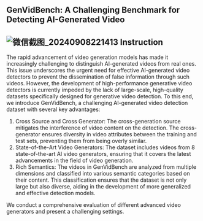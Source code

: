 GenVidBench: A Challenging Benchmark for Detecting AI-Generated Video
---

![微信截图_20240908221413](https://github.com/user-attachments/assets/8e34a3fe-5dfa-4424-8657-7290d5a0248a)
Instruction
---
The rapid advancement of video generation models has made it increasingly challenging to distinguish AI-generated videos from real ones. This issue underscores the urgent need for effective AI-generated video detectors to prevent the dissemination of false information through such videos. However, the development of high-performance generative video detectors is currently impeded by the lack of large-scale, high-quality datasets specifically designed for generative video detection. To this end, we introduce GenVidBench, a challenging AI-generated video detection dataset with several key advantages:

1) Cross Source and Cross Generator: The cross-generation source mitigates the interference of video content on the detection. The cross-generator ensures diversity in video attributes between the training and test sets, preventing them from being overly similar.
2) State-of-the-Art Video Generators: The dataset includes videos from 8 state-of-the-art AI video generators, ensuring that it covers the latest advancements in the field of video generation.
3) Rich Semantics: The videos in GenVidBench are analyzed from multiple dimensions and classified into various semantic categories based on their content. This classification ensures that the dataset is not only large but also diverse, aiding in the development of more generalized and effective detection models.

We conduct a comprehensive evaluation of different advanced video generators and present a challenging settings.
